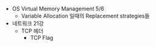 * OS Virtual Memory Management 5/6
    * Variable Allocation 일때의 Replacement strategies들
* 네트워크 21강
   * TCP 헤더
      * TCP Flag
